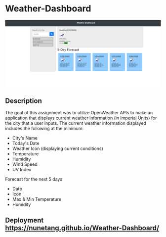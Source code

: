 # Weather-Dashboard

<img src = "Assets/weather.PNG">

## Description
The goal of this assignment was to utilize OpenWeather APIs to make an application that displays current weather information (in Imperial Units) for the city that a user inputs. The current weather information displayed includes the following at the minimum:

* City's Name
* Today's Date
* Weather Icon (displaying current conditions)
* Temperature
* Humidity
* Wind Speed
* UV Index

Forecast for the next 5 days:
* Date
* Icon
* Max & Min Temperature
* Humidity

## Deployment https://nunetang.github.io/Weather-Dashboard/
